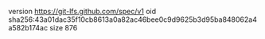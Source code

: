 version https://git-lfs.github.com/spec/v1
oid sha256:43a01dac35f10cb8613a0a82ac46bee0c9d9625b3d95ba848062a4a582b174ac
size 876
